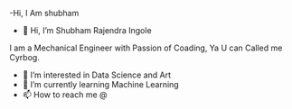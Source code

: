 -Hi, I Am shubham 


- 👋 Hi, I’m Shubham Rajendra Ingole 

I am a Mechanical Engineer with Passion of Coading, Ya U can Called me Cyrbog.
- 👀 I’m interested in Data Science and Art
- 🌱 I’m currently learning Machine Learning 
- 📫 How to reach me @

<!---
shubhamringole/shubhamringole is a ✨ special ✨ repository because its `README.md` (this file) appears on your GitHub profile.
You can click the Preview link to take a look at your changes.
--->
